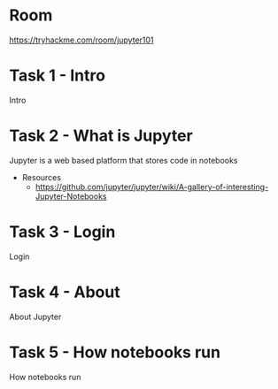 # Room
https://tryhackme.com/room/jupyter101

# Task 1 - Intro
Intro

# Task 2 - What is Jupyter
Jupyter is a web based platform that stores code in notebooks

* Resources
  * https://github.com/jupyter/jupyter/wiki/A-gallery-of-interesting-Jupyter-Notebooks

# Task 3 - Login
Login

# Task 4 - About
About Jupyter

# Task 5 - How notebooks run
How notebooks run
